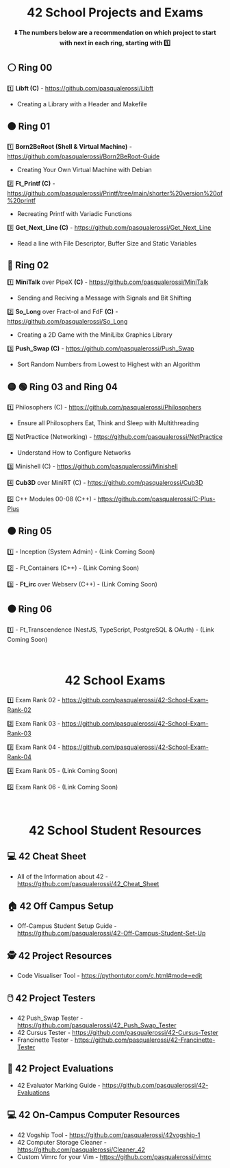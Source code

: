 <div align="center">

# 42 School Projects and Exams

#### :arrow_down: The numbers below are a recommendation on which project to start with next in each ring, starting with :one:

</div>

## ⚪ Ring 00

1️⃣ **Libft (C)** - https://github.com/pasqualerossi/Libft
  * Creating a Library with a Header and Makefile

## 🟠 Ring 01

1️⃣ **Born2BeRoot (Shell & Virtual Machine)** - https://github.com/pasqualerossi/Born2BeRoot-Guide
  * Creating Your Own Virtual Machine with Debian

2️⃣ **Ft_Printf (C)** - https://github.com/pasqualerossi/Printf/tree/main/shorter%20version%20of%20printf
  * Recreating Printf with Variadic Functions

3️⃣ **Get_Next_Line (C)** - https://github.com/pasqualerossi/Get_Next_Line 
  * Read a line with File Descriptor, Buffer Size and Static Variables

## 🔵 Ring 02
1️⃣ **MiniTalk** over PipeX **(C)** - https://github.com/pasqualerossi/MiniTalk
  * Sending and Reciving a Message with Signals and Bit Shifting

2️⃣ **So_Long** over Fract-ol and FdF **(C)** - https://github.com/pasqualerossi/So_Long
  * Creating a 2D Game with the MiniLibx Graphics Library

3️⃣ **Push_Swap (C)** - https://github.com/pasqualerossi/Push_Swap
  * Sort Random Numbers from Lowest to Highest with an Algorithm

## 🟡 🟢 Ring 03 and Ring 04
1️⃣ Philosophers (C) - https://github.com/pasqualerossi/Philosophers
  * Ensure all Philosophers Eat, Think and Sleep with Multithreading

2️⃣ NetPractice (Networking) - https://github.com/pasqualerossi/NetPractice
  * Understand How to Configure Networks 

3️⃣ Minishell (C) - https://github.com/pasqualerossi/Minishell

4️⃣ **Cub3D** over MiniRT (C) - https://github.com/pasqualerossi/Cub3D

5️⃣ C++ Modules 00-08 (C++) - https://github.com/pasqualerossi/C-Plus-Plus

## 🟤 Ring 05
1️⃣ - Inception (System Admin) - (Link Coming Soon) 

2️⃣ - Ft_Containers (C++) - (Link Coming Soon) 

3️⃣ - **Ft_irc** over Webserv (C++) - (Link Coming Soon) 

## ⚫ Ring 06
1️⃣ - Ft_Transcendence (NestJS, TypeScript, PostgreSQL & OAuth) - (Link Coming Soon) 

<br>

<div align="center">

# 42 School Exams

</div>

1️⃣ Exam Rank 02 - https://github.com/pasqualerossi/42-School-Exam-Rank-02

2️⃣ Exam Rank 03 - https://github.com/pasqualerossi/42-School-Exam-Rank-03 

3️⃣ Exam Rank 04 - https://github.com/pasqualerossi/42-School-Exam-Rank-04

4️⃣ Exam Rank 05 - (Link Coming Soon) 

5️⃣ Exam Rank 06 - (Link Coming Soon) 

<br>

<div align="center">

# 42 School Student Resources

</div>

## :computer: 42 Cheat Sheet
- All of the Information about 42 - https://github.com/pasqualerossi/42_Cheat_Sheet

## :house: 42 Off Campus Setup
- Off-Campus Student Setup Guide - https://github.com/pasqualerossi/42-Off-Campus-Student-Set-Up

## 🕵️ 42 Project Resources

- Code Visualiser Tool - https://pythontutor.com/c.html#mode=edit

## 🖱️ 42 Project Testers

- 42 Push_Swap Tester - https://github.com/pasqualerossi/42_Push_Swap_Tester
- 42 Cursus Tester - https://github.com/pasqualerossi/42-Cursus-Tester
- Francinette Tester - https://github.com/pasqualerossi/42-Francinette-Tester

## 👮 42 Project Evaluations

- 42 Evaluator Marking Guide - https://github.com/pasqualerossi/42-Evaluations

## 💻 42 On-Campus Computer Resources

- 42 Vogship Tool - https://github.com/pasqualerossi/42vogship-1
- 42 Computer Storage Cleaner - https://github.com/pasqualerossi/Cleaner_42
- Custom Vimrc for your Vim - https://github.com/pasqualerossi/vimrc

